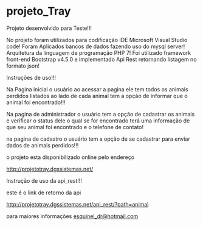 
# projeto_Tray

Projeto desenvolvido para Teste!!!
 
No projeto foram utilizados para codificação IDE Microsoft Visual Studio code!
Foram Aplicados bancos de dados fazendo uso do mysql server! 
Arquitetura da linguagem de programação PHP 7!
Foi utilizado framework front-end Bootstrap v4.5.0 e implementado Api Rest retornando listagem no formato json!

Instruções de uso!!!

Na Pagina inicial o usuário ao acessar a pagina ele tem todos os animais perdidos listados 
ao lado de cada animal tem a opção de informar que o animal foi encontrado!!!

Na pagina de administrador o usuário tem a opção de cadastrar os animais e verificar o status dele o qual se for encontrado 
terá uma informação de que seu animal foi encontrado e o telefone de contato!

na pagina de cadastro o usuário tem a opção de se cadastrar para enviar dados de animais perdidos!!!

o projeto esta disponibilizado online pelo endereço

http://projetotray.dgssistemas.net/

Instrução de uso da api_rest!!!

este é o link de retorno da api 

http://projetotray.dgssistemas.net/api_rest/?path=animal


para maiores informações esquinel_dr@hotmail.com

